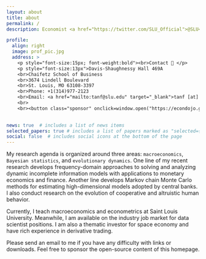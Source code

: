 ```yaml
---
layout: about
title: about
permalink: /
description: Economist <a href="https://twitter.com/SLU_Official">@SLU</a>, avid programmer & trader.

profile:
  align: right
  image: prof_pic.jpg
  address: > 
    <p style="font-size:15px; font-weight:bold"><br>Contact 📮 </p>
    <p style="font-size:13px">Davis-Shaughnessy Hall 469A
    <br>Chaifetz School of Business
    <br>3674 Lindell Boulevard
    <br>St. Louis, MO 63108-3397
    <br>Phone: +1(314)977-2123
    <br>Email: <a href="mailto:tanf@slu.edu" target="_blank">tanf [at] slu.edu </a>
    <br>
    <br><button class="sponsor" onclick=window.open("https://econdojo.github.io/assets/img/paypal.jpg","demo","width=500,height=500,left=500,top=200,toolbar=0,status=0,")>💚 Sponsor</button><button class="sponsor" onclick=window.open("https://econdojo.github.io/assets/img/paypal.jpg","demo","width=500,height=500,left=500,top=200,toolbar=0,status=0,")>💚 Sponsor</button></p>
    

news: true  # includes a list of news items
selected_papers: true # includes a list of papers marked as "selected={true}"
social: false  # includes social icons at the bottom of the page
---
```


My research agenda is organized around three areas: `macroeconomics`, `Bayesian statistics`, and `evolutionary dynamics`. One line of my recent research develops frequency-domain approaches to solving and analyzing dynamic incomplete information models with applications to monetary economics and finance. Another line develops Markov chain Monte Carlo methods for estimating high-dimensional models adopted by central banks. I also conduct research on the evolution of cooperative and altruistic human behavior.

Currently, I teach macroeconomics and econometrics at Saint Louis University. Meanwhile, I am available on the industry job market for data scientist positions. I am also a thematic investor for space economy and have rich experience in derivative trading.

Please send an email to me if you have any difficulty with links or downloads. Feel free to sponsor the open-source content of this homepage.

<style>
.sponsor {
  background-color: #008CBA;
  border-radius: 12px;
  transition-duration: 0.4s;
  border: none;
  color: white;
  padding: 5px 12px;
  text-align: center;
  text-decoration: none;
  display: inline-block;
  font-size: 12px;
  margin: 4px 2px;
  cursor: pointer;
}

.sponsor:hover {
  box-shadow: 0 12px 16px 0 rgba(0,0,0,0.24), 0 17px 50px 0 rgba(0,0,0,0.19);
}
</style>